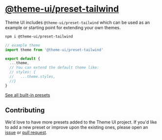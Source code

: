 # [@theme-ui/preset-tailwind](https://theme-ui.com/presets/tailwind)

Theme UI includes `@theme-ui/preset-tailwind` which can be used as an example or
starting point for extending your own themes.

```sh
npm i @theme-ui/preset-tailwind
```

```jsx
// example theme
import theme from '@theme-ui/preset-tailwind'

export default {
  ...theme,
  // You can extend the default theme like:
  // styles: {
  //   ...theme.styles,
  //}
}
```

[See all built-in presets][demo]

## Contributing

We'd love to have more presets added to the Theme UI project.
If you'd like to add a new preset or improve upon the existing ones, please open an [issue][] or [pull request][].

[issue]: https://github.com/system-ui/theme-ui/issues
[pull request]: https://github.com/system-ui/theme-ui/pulls

[demo]: https://theme-ui.com/demo
